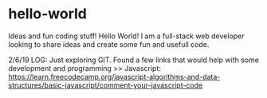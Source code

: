 # hello-world
Ideas and fun coding stuff!
Hello World! I am a full-stack web developer looking to share ideas and create some fun and usefull code.

2/6/19 LOG:
Just exploring GIT. Found a few links that would help with some development and programming >> 
Javascript: https://learn.freecodecamp.org/javascript-algorithms-and-data-structures/basic-javascript/comment-your-javascript-code
